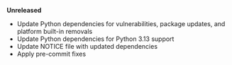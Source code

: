 **Unreleased**

* Update Python dependencies for vulnerabilities, package updates, and platform built-in removals
* Update Python dependencies for Python 3.13 support
* Update NOTICE file with updated dependencies
* Apply pre-commit fixes